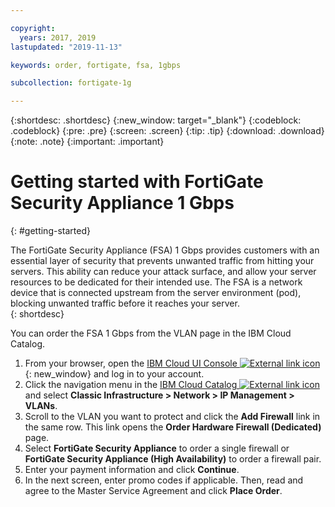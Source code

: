 ```yaml
---

copyright:
  years: 2017, 2019
lastupdated: "2019-11-13"

keywords: order, fortigate, fsa, 1gbps

subcollection: fortigate-1g

---
```


{:shortdesc: .shortdesc}
{:new_window: target="_blank"}
{:codeblock: .codeblock}
{:pre: .pre}
{:screen: .screen}
{:tip: .tip}
{:download: .download}
{:note: .note}
{:important: .important}

# Getting started with FortiGate Security Appliance 1 Gbps
{: #getting-started}

The FortiGate Security Appliance (FSA) 1 Gbps provides customers with an essential layer of security that prevents unwanted traffic from hitting your servers. This ability can reduce your attack surface, and allow your server resources to be dedicated for their intended use. The FSA is a network device that is connected upstream from the server environment (pod), blocking unwanted traffic before it reaches your server.  
{: shortdesc}

You can order the FSA 1 Gbps from the VLAN page in the IBM Cloud Catalog.

1. From your browser, open the [IBM Cloud UI Console ![External link icon](../../icons/launch-glyph.svg "External link icon")](https://cloud.ibm.com/classic/security/firewalls/multivlan/provision){: new_window} and log in to your account.
2. Click the navigation menu in the [IBM Cloud Catalog ![External link icon](../../icons/launch-glyph.svg "External link icon")](https://cloud.ibm.com) and select **Classic Infrastructure > Network > IP Management > VLANs**.
3. Scroll to the VLAN you want to protect and click the **Add Firewall** link in the same row. This link opens the **Order Hardware Firewall (Dedicated)** page.
4. Select **FortiGate Security Appliance** to order a single firewall or **FortiGate Security Appliance (High Availability)** to order a firewall pair.
5. Enter your payment information and click **Continue**.
6. In the next screen, enter promo codes if applicable. Then, read and agree to the Master Service Agreement and click **Place Order**.
